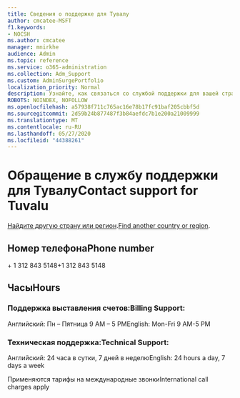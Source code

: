 ```yaml
---
title: Сведения о поддержке для Тувалу
author: cmcatee-MSFT
f1.keywords:
- NOCSH
ms.author: cmcatee
manager: mnirkhe
audience: Admin
ms.topic: reference
ms.service: o365-administration
ms.collection: Adm_Support
ms.custom: AdminSurgePortfolio
localization_priority: Normal
description: Узнайте, как связаться со службой поддержки для вашей страны или региона.
ROBOTS: NOINDEX, NOFOLLOW
ms.openlocfilehash: a57938f711c765ac16e78b17fc91baf205cbbf5d
ms.sourcegitcommit: 2d59b24b877487f3b84aefdc7b1e200a21009999
ms.translationtype: MT
ms.contentlocale: ru-RU
ms.lasthandoff: 05/27/2020
ms.locfileid: "44388261"
---
```

# <a name="contact-support-for-tuvalu"></a><span data-ttu-id="a3d08-103">Обращение в службу поддержки для Тувалу</span><span class="sxs-lookup"><span data-stu-id="a3d08-103">Contact support for Tuvalu</span></span>

<span data-ttu-id="a3d08-104">[Найдите другую страну или регион](../contact-support-for-business-products.md).</span><span class="sxs-lookup"><span data-stu-id="a3d08-104">[Find another country or region](../contact-support-for-business-products.md).</span></span>

## <a name="phone-number"></a><span data-ttu-id="a3d08-105">Номер телефона</span><span class="sxs-lookup"><span data-stu-id="a3d08-105">Phone number</span></span>
<span data-ttu-id="a3d08-106">+ 1 312 843 5148</span><span class="sxs-lookup"><span data-stu-id="a3d08-106">+1 312 843 5148</span></span>

## <a name="hours"></a><span data-ttu-id="a3d08-107">Часы</span><span class="sxs-lookup"><span data-stu-id="a3d08-107">Hours</span></span>
### <a name="billing-support"></a><span data-ttu-id="a3d08-108">Поддержка выставления счетов:</span><span class="sxs-lookup"><span data-stu-id="a3d08-108">Billing Support:</span></span>

<span data-ttu-id="a3d08-109">Английский: Пн – Пятница 9 AM – 5 PM</span><span class="sxs-lookup"><span data-stu-id="a3d08-109">English: Mon-Fri 9 AM-5 PM</span></span>

### <a name="technical-support"></a><span data-ttu-id="a3d08-110">Техническая поддержка:</span><span class="sxs-lookup"><span data-stu-id="a3d08-110">Technical Support:</span></span>

<span data-ttu-id="a3d08-111">Английский: 24 часа в сутки, 7 дней в неделю</span><span class="sxs-lookup"><span data-stu-id="a3d08-111">English: 24 hours a day, 7 days a week</span></span>

<span data-ttu-id="a3d08-112">Применяются тарифы на международные звонки</span><span class="sxs-lookup"><span data-stu-id="a3d08-112">International call charges apply</span></span>
